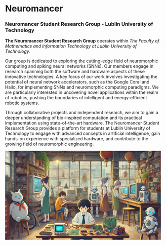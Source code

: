 # Neuromancer
### Neuromancer Student Research Group - Lublin University of Technology

**The Neuromancer Student Research Group** operates within *The Faculty of Mathematics and Information Technology at Lublin University of Technology*.

Our group is dedicated to exploring the cutting-edge field of neuromorphic computing and spiking neural networks (SNNs). 
Our members engage in research spanning both the software and hardware aspects of these innovative technologies.
A key focus of our work involves investigating the potential of neural network accelerators, such as the Google Coral and Hailo, 
for implementing SNNs and neuromorphic computing paradigms. 
We are particularly interested in uncovering novel applications within the realm of robotics, 
pushing the boundaries of intelligent and energy-efficient robotic systems.

Through collaborative projects and independent research, we aim to gain a deeper understanding of bio-inspired computation and its practical implementation using state-of-the-art hardware. 
The Neuromancer Student Research Group provides a platform for students at Lublin University of Technology to engage with advanced concepts in artificial intelligence, 
gain hands-on experience with specialized hardware, and contribute to the growing field of neuromorphic engineering.

![Neuromancer laboratory](wall.jpg)
